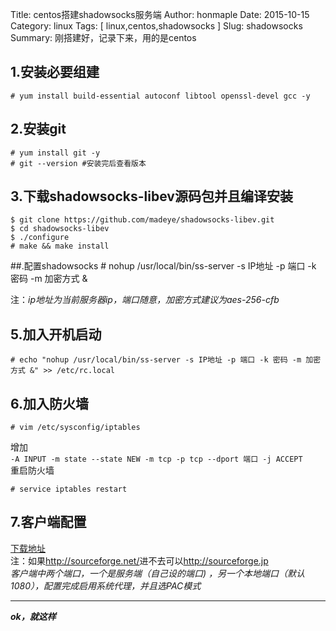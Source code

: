Title: centos搭建shadowsocks服务端 
Author: honmaple 
Date: 2015-10-15
Category: linux
Tags: [ linux,centos,shadowsocks ]
Slug: shadowsocks
Summary: 刚搭建好，记录下来，用的是centos

## 1.安装必要组建
    # yum install build-essential autoconf libtool openssl-devel gcc -y

## 2.安装git
    # yum install git -y 
    # git --version #安装完后查看版本

## 3.下载shadowsocks-libev源码包并且编译安装
    $ git clone https://github.com/madeye/shadowsocks-libev.git
    $ cd shadowsocks-libev
    $ ./configure 
    # make && make install

##.配置shadowsocks
    # nohup /usr/local/bin/ss-server -s IP地址 -p 端口 -k 密码 -m 加密方式 &

注：*ip地址为当前服务器ip，端口随意，加密方式建议为aes-256-cfb*
## 5.加入开机启动
    # echo "nohup /usr/local/bin/ss-server -s IP地址 -p 端口 -k 密码 -m 加密方式 &" >> /etc/rc.local

## 6.加入防火墙
    # vim /etc/sysconfig/iptables

增加  
`-A INPUT -m state --state NEW -m tcp -p tcp --dport 端口 -j ACCEPT`  
重启防火墙  

    # service iptables restart

## 7.客户端配置
[下载地址](http://https://github.com/librehat/shadowsocks-qt5/wiki/)  
注：如果<http://sourceforge.net/>进不去可以<http://sourceforge.jp>  
*客户端中两个端口，一个是服务端（自己设的端口)
，另一个本地端口（默认1080），配置完成启用系统代理，并且选PAC模式*

----------------
***ok，就这样***

